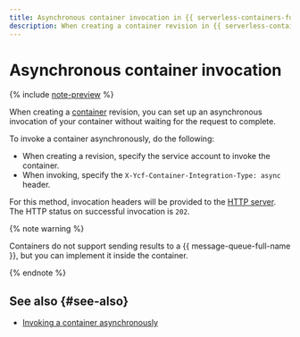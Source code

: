 ```yaml
---
title: Asynchronous container invocation in {{ serverless-containers-full-name }}
description: When creating a container revision in {{ serverless-containers-name }}, you can set up an asynchronous invocation of your container without waiting for the request to complete.
---
```


# Asynchronous container invocation

{% include [note-preview](../../_includes/note-preview.md) %}

When creating a [container](container.md) revision, you can set up an asynchronous invocation of your container without waiting for the request to complete.

To invoke a container asynchronously, do the following:

* When creating a revision, specify the service account to invoke the container.
* When invoking, specify the `X-Ycf-Container-Integration-Type: async` header.

For this method, invocation headers will be provided to the [HTTP server](container.md#runtime). The HTTP status on successful invocation is `202`.

{% note warning %}

Containers do not support sending results to a {{ message-queue-full-name }}, but you can implement it inside the container.

{% endnote %}


## See also {#see-also}

* [Invoking a container asynchronously](../operations/invoke-async.md)
